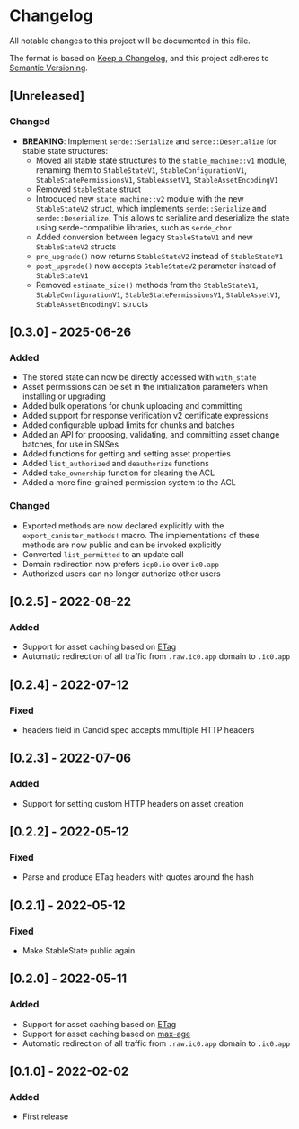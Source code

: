 # Changelog
All notable changes to this project will be documented in this file.

The format is based on [Keep a Changelog](https://keepachangelog.com/en/1.0.0/),
and this project adheres to [Semantic Versioning](https://semver.org/spec/v2.0.0.html).

## [Unreleased]

### Changed

- **BREAKING**: Implement `serde::Serialize` and `serde::Deserialize` for stable state structures:
  - Moved all stable state structures to the `stable_machine::v1` module, renaming them to `StableStateV1`, `StableConfigurationV1`, `StableStatePermissionsV1`, `StableAssetV1`, `StableAssetEncodingV1`
  - Removed `StableState` struct
  - Introduced new `state_machine::v2` module with the new `StableStateV2` struct, which implements `serde::Serialize` and `serde::Deserialize`. This allows to serialize and deserialize the state using serde-compatible libraries, such as `serde_cbor`.
  - Added conversion between legacy `StableStateV1` and new `StableStateV2` structs
  - `pre_upgrade()` now returns `StableStateV2` instead of `StableStateV1`
  - `post_upgrade()` now accepts `StableStateV2` parameter instead of `StableStateV1`
  - Removed `estimate_size()` methods from the `StableStateV1`, `StableConfigurationV1`, `StableStatePermissionsV1`, `StableAssetV1`, `StableAssetEncodingV1` structs

## [0.3.0] - 2025-06-26

### Added

- The stored state can now be directly accessed with `with_state`
- Asset permissions can be set in the initialization parameters when installing or upgrading
- Added bulk operations for chunk uploading and committing
- Added support for response verification v2 certificate expressions
- Added configurable upload limits for chunks and batches
- Added an API for proposing, validating, and committing asset change batches, for use in SNSes
- Added functions for getting and setting asset properties
- Added `list_authorized` and `deauthorize` functions
- Added `take_ownership` function for clearing the ACL
- Added a more fine-grained permission system to the ACL

### Changed

- Exported methods are now declared explicitly with the `export_canister_methods!` macro. The implementations of these methods are now public and can be invoked explicitly
- Converted `list_permitted` to an update call
- Domain redirection now prefers `icp0.io` over `ic0.app`
- Authorized users can no longer authorize other users

## [0.2.5] - 2022-08-22
### Added 
- Support for asset caching based on [ETag](https://developer.mozilla.org/en-US/docs/Web/HTTP/Headers/ETag)
- Automatic redirection of all traffic from `.raw.ic0.app` domain to `.ic0.app`

## [0.2.4] - 2022-07-12
### Fixed
- headers field in Candid spec accepts mmultiple HTTP headers

## [0.2.3] - 2022-07-06
### Added
- Support for setting custom HTTP headers on asset creation 

## [0.2.2] - 2022-05-12
### Fixed
- Parse and produce ETag headers with quotes around the hash

## [0.2.1] - 2022-05-12
### Fixed
- Make StableState public again

## [0.2.0] - 2022-05-11
### Added
- Support for asset caching based on [ETag](https://developer.mozilla.org/en-US/docs/Web/HTTP/Headers/ETag)
- Support for asset caching based on [max-age](https://developer.mozilla.org/en-US/docs/Web/HTTP/Headers/Cache-Control)
- Automatic redirection of all traffic from `.raw.ic0.app` domain to `.ic0.app`

## [0.1.0] - 2022-02-02
### Added
- First release
